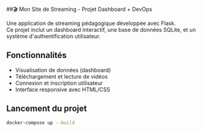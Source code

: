 ##🎬 Mon Site de Streaming - Projet Dashboard + DevOps

Une application de streaming pédagogique développée avec Flask.  
Ce projet inclut un dashboard interactif, une base de données SQLite, et un système d'authentification utilisateur.

## Fonctionnalités

- Visualisation de données (dashboard)
- Téléchargement et lecture de vidéos
- Connexion et inscription utilisateur
- Interface responsive avec HTML/CSS

## Lancement du projet

```bash
docker-compose up --build
